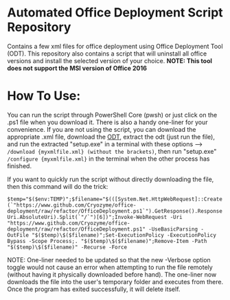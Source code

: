 # Automated Office Deployment Script Repository
Contains a few xml files for office deployment using Office Deployment Tool (ODT). This repository also contains a script that will uninstall all office versions and install the selected version of your choice.
**NOTE: This tool does not support the MSI version of Office 2016**

# How To Use:
You can run the script through PowerShell Core (pwsh) or just click on the .ps1 file when you download it. There is also a handy one-liner for your convenience. If you are not using the script, you can download the appropriate .xml file, download the [ODT](https://go.microsoft.com/fwlink/p/?LinkID=626065), extract the odt (just run the file), and run the extracted "setup.exe" in a terminal with these options --> ```/download {myxmlfile.xml} (without the brackets)```, then run "setup.exe" ```/configure {myxmlfile.xml}``` in the terminal when the other process has finished.

If you want to quickly run the script without directly downloading the file, then this command will do the trick:

```$temp="$($env:TEMP)";$filename="$(([System.Net.HttpWebRequest]::Create(`"https://www.github.com/Cryozyme/office-deployment/raw/refactor/OfficeDeployment.ps1`").GetResponse().ResponseUri.AbsoluteUri).Split(`"/`")[6])";Invoke-WebRequest -Uri "https://www.github.com/Cryozyme/office-deployment/raw/refactor/OfficeDeployment.ps1" -UseBasicParsing -OutFile "$($temp)\$($filename)";Set-ExecutionPolicy -ExecutionPolicy Bypass -Scope Process;. "$($temp)\$($filename)";Remove-Item -Path "$($temp)\$($filename)" -Recurse -Force```

NOTE: One-liner needed to be updated so that the new -Verbose option toggle would not cause an error when attempting to run the file remotely (without having it physically downloaded before hand). The one-liner now downloads the file into the user's temporary folder and executes from there. Once the program has exited successfully, it will delete itself.
